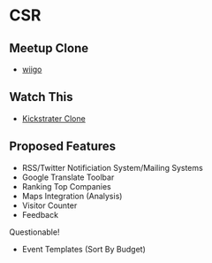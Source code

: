 # CSR

## Meetup Clone
- [wiigo](https://github.com/spacether/wiigo)

## Watch This
- [Kickstrater Clone](https://youtu.be/UQqqbmC6iCQ)


## Proposed Features
- RSS/Twitter Notificiation System/Mailing Systems
- Google Translate Toolbar 
- Ranking Top Companies
- Maps Integration (Analysis) 
- Visitor Counter
- Feedback 

Questionable!
- Event Templates (Sort By Budget)
